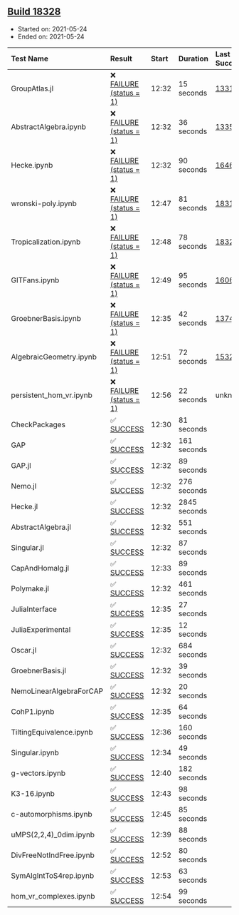 ## [Build 18328](https://oscarci.mathematik.uni-kl.de/job/oscar/18328/)

* Started on: 2021-05-24
* Ended on: 2021-05-24

| Test Name    | Result | Start | Duration | Last Success | First Failure |
|:-------------|:-------|:------|:---------|:-------------|:--------------|
| GroupAtlas.jl | ❌ [FAILURE (status = 1)](https://oscarci.mathematik.uni-kl.de/job/oscar/18328/artifact/logs/build-18328/GroupAtlas.jl.log) | 12:32 | 15 seconds | [13311](https://oscarci.mathematik.uni-kl.de/job/oscar/13311/) | [13312](https://oscarci.mathematik.uni-kl.de/job/oscar/13312/) |
| AbstractAlgebra.ipynb | ❌ [FAILURE (status = 1)](https://oscarci.mathematik.uni-kl.de/job/oscar/18328/artifact/logs/build-18328/AbstractAlgebra.ipynb.log) | 12:32 | 36 seconds | [13355](https://oscarci.mathematik.uni-kl.de/job/oscar/13355/) | [13356](https://oscarci.mathematik.uni-kl.de/job/oscar/13356/) |
| Hecke.ipynb | ❌ [FAILURE (status = 1)](https://oscarci.mathematik.uni-kl.de/job/oscar/18328/artifact/logs/build-18328/Hecke.ipynb.log) | 12:32 | 90 seconds | [16463](https://oscarci.mathematik.uni-kl.de/job/oscar/16463/) | [16464](https://oscarci.mathematik.uni-kl.de/job/oscar/16464/) |
| wronski-poly.ipynb | ❌ [FAILURE (status = 1)](https://oscarci.mathematik.uni-kl.de/job/oscar/18328/artifact/logs/build-18328/wronski-poly.ipynb.log) | 12:47 | 81 seconds | [18314](https://oscarci.mathematik.uni-kl.de/job/oscar/18314/) | [18315](https://oscarci.mathematik.uni-kl.de/job/oscar/18315/) |
| Tropicalization.ipynb | ❌ [FAILURE (status = 1)](https://oscarci.mathematik.uni-kl.de/job/oscar/18328/artifact/logs/build-18328/Tropicalization.ipynb.log) | 12:48 | 78 seconds | [18327](https://oscarci.mathematik.uni-kl.de/job/oscar/18327/) | [18328](https://oscarci.mathematik.uni-kl.de/job/oscar/18328/) |
| GITFans.ipynb | ❌ [FAILURE (status = 1)](https://oscarci.mathematik.uni-kl.de/job/oscar/18328/artifact/logs/build-18328/GITFans.ipynb.log) | 12:49 | 95 seconds | [16068](https://oscarci.mathematik.uni-kl.de/job/oscar/16068/) | [16069](https://oscarci.mathematik.uni-kl.de/job/oscar/16069/) |
| GroebnerBasis.ipynb | ❌ [FAILURE (status = 1)](https://oscarci.mathematik.uni-kl.de/job/oscar/18328/artifact/logs/build-18328/GroebnerBasis.ipynb.log) | 12:35 | 42 seconds | [13748](https://oscarci.mathematik.uni-kl.de/job/oscar/13748/) | [13749](https://oscarci.mathematik.uni-kl.de/job/oscar/13749/) |
| AlgebraicGeometry.ipynb | ❌ [FAILURE (status = 1)](https://oscarci.mathematik.uni-kl.de/job/oscar/18328/artifact/logs/build-18328/AlgebraicGeometry.ipynb.log) | 12:51 | 72 seconds | [15322](https://oscarci.mathematik.uni-kl.de/job/oscar/15322/) | [15323](https://oscarci.mathematik.uni-kl.de/job/oscar/15323/) |
| persistent_hom_vr.ipynb | ❌ [FAILURE (status = 1)](https://oscarci.mathematik.uni-kl.de/job/oscar/18328/artifact/logs/build-18328/persistent_hom_vr.ipynb.log) | 12:56 | 22 seconds | unknown | unknown |
| CheckPackages | ✅ [SUCCESS](https://oscarci.mathematik.uni-kl.de/job/oscar/18328/artifact/logs/build-18328/CheckPackages.log) | 12:30 | 81 seconds |  |  |
| GAP | ✅ [SUCCESS](https://oscarci.mathematik.uni-kl.de/job/oscar/18328/artifact/logs/build-18328/GAP.log) | 12:32 | 161 seconds |  |  |
| GAP.jl | ✅ [SUCCESS](https://oscarci.mathematik.uni-kl.de/job/oscar/18328/artifact/logs/build-18328/GAP.jl.log) | 12:32 | 89 seconds |  |  |
| Nemo.jl | ✅ [SUCCESS](https://oscarci.mathematik.uni-kl.de/job/oscar/18328/artifact/logs/build-18328/Nemo.jl.log) | 12:32 | 276 seconds |  |  |
| Hecke.jl | ✅ [SUCCESS](https://oscarci.mathematik.uni-kl.de/job/oscar/18328/artifact/logs/build-18328/Hecke.jl.log) | 12:32 | 2845 seconds |  |  |
| AbstractAlgebra.jl | ✅ [SUCCESS](https://oscarci.mathematik.uni-kl.de/job/oscar/18328/artifact/logs/build-18328/AbstractAlgebra.jl.log) | 12:32 | 551 seconds |  |  |
| Singular.jl | ✅ [SUCCESS](https://oscarci.mathematik.uni-kl.de/job/oscar/18328/artifact/logs/build-18328/Singular.jl.log) | 12:32 | 87 seconds |  |  |
| CapAndHomalg.jl | ✅ [SUCCESS](https://oscarci.mathematik.uni-kl.de/job/oscar/18328/artifact/logs/build-18328/CapAndHomalg.jl.log) | 12:33 | 89 seconds |  |  |
| Polymake.jl | ✅ [SUCCESS](https://oscarci.mathematik.uni-kl.de/job/oscar/18328/artifact/logs/build-18328/Polymake.jl.log) | 12:32 | 461 seconds |  |  |
| JuliaInterface | ✅ [SUCCESS](https://oscarci.mathematik.uni-kl.de/job/oscar/18328/artifact/logs/build-18328/JuliaInterface.log) | 12:35 | 27 seconds |  |  |
| JuliaExperimental | ✅ [SUCCESS](https://oscarci.mathematik.uni-kl.de/job/oscar/18328/artifact/logs/build-18328/JuliaExperimental.log) | 12:35 | 12 seconds |  |  |
| Oscar.jl | ✅ [SUCCESS](https://oscarci.mathematik.uni-kl.de/job/oscar/18328/artifact/logs/build-18328/Oscar.jl.log) | 12:32 | 684 seconds |  |  |
| GroebnerBasis.jl | ✅ [SUCCESS](https://oscarci.mathematik.uni-kl.de/job/oscar/18328/artifact/logs/build-18328/GroebnerBasis.jl.log) | 12:32 | 39 seconds |  |  |
| NemoLinearAlgebraForCAP | ✅ [SUCCESS](https://oscarci.mathematik.uni-kl.de/job/oscar/18328/artifact/logs/build-18328/NemoLinearAlgebraForCAP.log) | 12:32 | 20 seconds |  |  |
| CohP1.ipynb | ✅ [SUCCESS](https://oscarci.mathematik.uni-kl.de/job/oscar/18328/artifact/logs/build-18328/CohP1.ipynb.log) | 12:35 | 64 seconds |  |  |
| TiltingEquivalence.ipynb | ✅ [SUCCESS](https://oscarci.mathematik.uni-kl.de/job/oscar/18328/artifact/logs/build-18328/TiltingEquivalence.ipynb.log) | 12:36 | 160 seconds |  |  |
| Singular.ipynb | ✅ [SUCCESS](https://oscarci.mathematik.uni-kl.de/job/oscar/18328/artifact/logs/build-18328/Singular.ipynb.log) | 12:34 | 49 seconds |  |  |
| g-vectors.ipynb | ✅ [SUCCESS](https://oscarci.mathematik.uni-kl.de/job/oscar/18328/artifact/logs/build-18328/g-vectors.ipynb.log) | 12:40 | 182 seconds |  |  |
| K3-16.ipynb | ✅ [SUCCESS](https://oscarci.mathematik.uni-kl.de/job/oscar/18328/artifact/logs/build-18328/K3-16.ipynb.log) | 12:43 | 98 seconds |  |  |
| c-automorphisms.ipynb | ✅ [SUCCESS](https://oscarci.mathematik.uni-kl.de/job/oscar/18328/artifact/logs/build-18328/c-automorphisms.ipynb.log) | 12:45 | 85 seconds |  |  |
| uMPS(2,2,4)_0dim.ipynb | ✅ [SUCCESS](https://oscarci.mathematik.uni-kl.de/job/oscar/18328/artifact/logs/build-18328/uMPS-2-2-4-_0dim.ipynb.log) | 12:39 | 88 seconds |  |  |
| DivFreeNotIndFree.ipynb | ✅ [SUCCESS](https://oscarci.mathematik.uni-kl.de/job/oscar/18328/artifact/logs/build-18328/DivFreeNotIndFree.ipynb.log) | 12:52 | 80 seconds |  |  |
| SymAlgIntToS4rep.ipynb | ✅ [SUCCESS](https://oscarci.mathematik.uni-kl.de/job/oscar/18328/artifact/logs/build-18328/SymAlgIntToS4rep.ipynb.log) | 12:53 | 63 seconds |  |  |
| hom_vr_complexes.ipynb | ✅ [SUCCESS](https://oscarci.mathematik.uni-kl.de/job/oscar/18328/artifact/logs/build-18328/hom_vr_complexes.ipynb.log) | 12:54 | 99 seconds |  |  |
